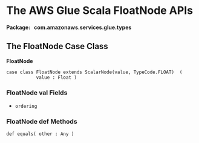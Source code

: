 # The AWS Glue Scala FloatNode APIs<a name="glue-etl-scala-apis-glue-types-floatnode"></a>

**Package:   com\.amazonaws\.services\.glue\.types**

## The FloatNode Case Class<a name="glue-etl-scala-apis-glue-types-floatnode-case-class"></a>

 **FloatNode**

```
case class FloatNode extends ScalarNode(value, TypeCode.FLOAT)  (
           value : Float )
```

### FloatNode val Fields<a name="glue-etl-scala-apis-glue-types-floatnode-case-class-vals"></a>
+ `ordering`

### FloatNode def Methods<a name="glue-etl-scala-apis-glue-types-floatnode-case-class-defs"></a>

```
def equals( other : Any )
```